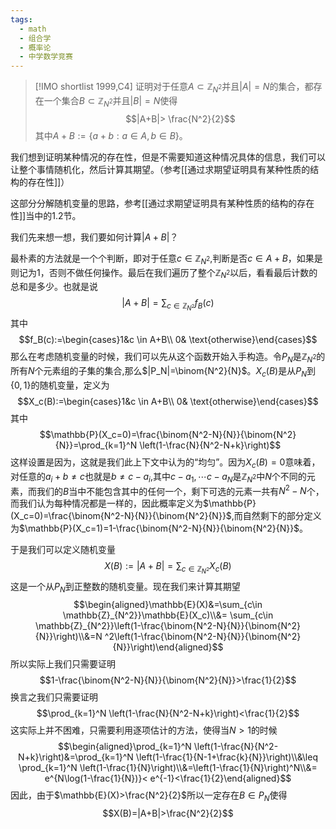 ```yaml
---
tags:
  - math
  - 组合学
  - 概率论
  - 中学数学竞赛
---
```


> [!IMO shortlist 1999,C4]
> 证明对于任意$A\subset \mathbb{Z}_{N^2}$并且$|A|=N$的集合，都存在一个集合$B\subset \mathbb{Z}_{N^2}$并且$|B|=N$使得$$|A+B|> \frac{N^2}{2}$$其中$A+B:=\{a+b:a\in A,b\in B\}$。

我们想到证明某种情况的存在性，但是不需要知道这种情况具体的信息，我们可以让整个事情随机化，然后计算其期望。（参考[[通过求期望证明具有某种性质的结构的存在性]]）

这部分分解随机变量的思路，参考[[通过求期望证明具有某种性质的结构的存在性]]当中的1.2节。

我们先来想一想，我们要如何计算$|A+B|$？

最朴素的方法就是一个个判断，即对于任意$c\in \mathbb{Z}_{N^2}$,判断是否$c\in A+B$，如果是则记为1，否则不做任何操作。最后在我们遍历了整个$\mathbb{Z}_{N^2}$以后，看看最后计数的总和是多少。也就是说$$|A+B|=\sum_{c\in \mathbb{Z}_{N^2}}f_B(c)$$其中$$f_B(c):=\begin{cases}1&c \in A+B\\ 0& \text{otherwise}\end{cases}$$那么在考虑随机变量的时候，我们可以先从这个函数开始入手构造。令$P_N$是$\mathbb{Z}_{N^2}$的所有$N$个元素组的子集的集合,那么$|P_N|=\binom{N^2}{N}$。$X_c(B)$是从$P_N$到$\{0,1\}$的随机变量，定义为$$X_c(B):=\begin{cases}1&c \in A+B\\ 0& \text{otherwise}\end{cases}$$其中$$\mathbb{P}(X_c=0)=\frac{\binom{N^2-N}{N}}{\binom{N^2}{N}}=\prod_{k=1}^N \left(1-\frac{N}{N^2-N+k}\right)$$这样设置是因为，这就是我们此上下文中认为的“均匀”。因为$X_c(B)=0$意味着，对任意的$a_i+b\neq c$也就是$b\neq c-a_i$,其中$c-a_1,\cdots c-a_N$是$\mathbb{Z}_{N^2}$中$N$个不同的元素，而我们的$B$当中不能包含其中的任何一个，剩下可选的元素一共有$N^2-N$个，而我们认为每种情况都是一样的，因此概率定义为$\mathbb{P}(X_c=0)=\frac{\binom{N^2-N}{N}}{\binom{N^2}{N}}$,而自然剩下的部分定义为$\mathbb{P}(X_c=1)=1-\frac{\binom{N^2-N}{N}}{\binom{N^2}{N}}$。

于是我们可以定义随机变量$$X(B):=|A+B|=\sum_{c\in \mathbb{Z}_{N^2}}X_c(B)$$这是一个从$P_N$到正整数的随机变量。现在我们来计算其期望$$\begin{aligned}\mathbb{E}(X)&=\sum_{c\in \mathbb{Z}_{N^2}}\mathbb{E}(X_c)\\&= \sum_{c\in \mathbb{Z}_{N^2}}\left(1-\frac{\binom{N^2-N}{N}}{\binom{N^2}{N}}\right)\\&=N ^2\left(1-\frac{\binom{N^2-N}{N}}{\binom{N^2}{N}}\right)\end{aligned}$$
所以实际上我们只需要证明$$1-\frac{\binom{N^2-N}{N}}{\binom{N^2}{N}}>\frac{1}{2}$$换言之我们只需要证明$$\prod_{k=1}^N \left(1-\frac{N}{N^2-N+k}\right)<\frac{1}{2}$$这实际上并不困难，只需要利用逐项估计的方法，使得当$N>1$的时候$$\begin{aligned}\prod_{k=1}^N \left(1-\frac{N}{N^2-N+k}\right)&=\prod_{k=1}^N \left(1-\frac{1}{N-1+\frac{k}{N}}\right)\\&\leq \prod_{k=1}^N \left(1-\frac{1}{N}\right)\\&=\left(1-\frac{1}{N}\right)^N\\&= e^{N\log(1-\frac{1}{N})}< e^{-1}<\frac{1}{2}\end{aligned}$$
因此，由于$\mathbb{E}(X)>\frac{N^2}{2}$所以一定存在$B\in P_N$使得$$X(B)=|A+B|>\frac{N^2}{2}$$






